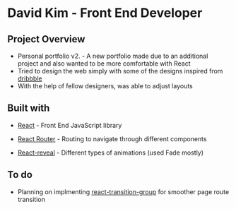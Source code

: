 # David Kim - Front End Developer

<!-- ## [View Live](holahoon.com) -->

## Project Overview

- Personal portfolio v2. - A new portfolio made due to an additional project and also wanted to be more comfortable with React
- Tried to design the web simply with some of the designs inspired from [dribbble](https://dribbble.com/)
- With the help of fellow designers, was able to adjust layouts

## Built with

- [React](https://github.com/facebook/react) - Front End JavaScript library

- [React Router](https://github.com/ReactTraining/react-router) - Routing to navigate through different components
- [React-reveal](https://www.react-reveal.com/) - Different types of animations (used Fade mostly)

## To do

- Planning on implmenting [react-transition-group](https://reactcommunity.org/react-transition-group/) for smoother page route transition

